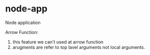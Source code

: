 # node-app
Node application

Arrow Function:
 1. this feature we can't used at arrow function
 2. arugments are refer to top lavel arguments not local arguments.
